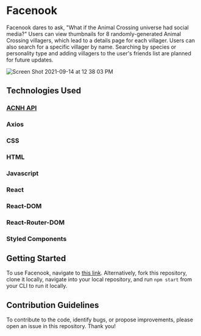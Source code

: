 # Facenook

Facenook dares to ask, "What if the Animal Crossing universe had social media?" Users can view thumbnails for 8 randomly-generated Animal Crossing villagers, which lead to a details page for each villager. Users can also search for a specific villager by name. Searching by species or personality type and adding villagers to the user's friends list are planned for future updates. 

![Screen Shot 2021-09-14 at 12 38 03 PM](https://user-images.githubusercontent.com/76180928/133298592-c400324f-0b13-4f3a-a290-26d509c29895.png)

## Technologies Used

### [ACNH API](http://acnhapi.com/)

### Axios

### CSS

### HTML

### Javascript

### React

### React-DOM

### React-Router-DOM

### Styled Components

## Getting Started

To use Facenook, navigate to [this link](https://facenook90934.herokuapp.com). Alternatively, fork this repository, clone it locally, navigate into your local repository, and run `npm start` from your CLI to run it locally. 

## Contribution Guidelines

To contribute to the code, identify bugs, or propose improvements, please open an issue in this repository. Thank you!
